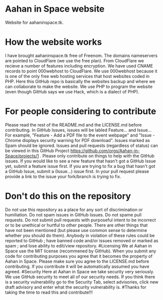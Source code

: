# Aahan in Space website
Website for aahaninspace.tk.
# How the website works
I have brought aahaninspace.tk free of Freenom.
The domains nameservers are pointed to CloudFlare (we use the free plan).
From CloudFlare we recieve a number of features including encryption.
We have used CNAME records to point 000webhost to CloudFlare.
We use 000webhost because it is one of the only free web hosting services that host websites coded in PHP.
Here this GitHub repo is basically the websites backup and where we can collaborate to make the website.
We use PHP to program the website (even though GitHub says we use Hack, which is a dialect of PHP).
# For people considering to contribute
Please read the rest of the README.md and the LICENSE.md before contributing.
In GitHub Issues, issues will be labled Feature... and Issue... 
For example, "Feature - Add a PDF file to the event webpage" and "Issue - Chrome displays security warning for PDF download".
Issues marked as Spam should be ignored.
Issues and pull requests (regardless of status) can be viewed in this GitHub Project https://github.com/orgs/Aahan-in-Space/projects/1 .
Please only contribute on things to help with the GitHub issues.
If you would like to see a new feature that hasn't got a GitHub Issue yet, submit a feature issue first.
If you are trying to fix a bug that hasn't got a GitHub Issue, submit a (Issue...) issue first.
In your pull request please provide a link to the issue your fork/branch is trying to fix.
# Don't do this on the repository
Do not use this repository as a place for any sort of discrimination or humiliation.
Do not spam issues in GitHub Issues.
Do not spame pull requests.
Do not submit pull requests with purposeful intent to be incorrect or to be unethical or hurtful to other people.
There are other things that have not been mentioned (but please use common sense to determine whether you should do them).
Anybody in violation of these rules could be reported to GitHub ; have banned code and/or issues removed or marked as spam ; and lose ability to edit/view repository.
#Licensing
We at Aahan in Space use the MIT license (recommened by GitHub).
When you submit any code for contributing purposes you agree that it becomes the property of Aahan in Space.
Please make sure you agree to the LICENSE.md before contributing.
If you contribute it will be automatically assumed you have agreed.
#Security
Here at Aahan in Space we take security very seriously.
We use GitHub security to meet all of our security needs.
If you think there is a security vulnerability go to the Security Tab, select advisories, click new draft advisory and enter what the security vulnerability is. 
#Thanks for taking the time to read this and contribute!!!
